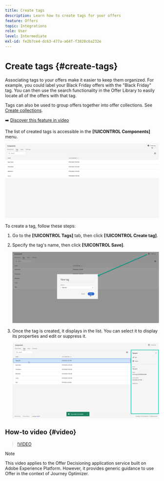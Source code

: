 ```yaml
---
title: Create tags
description: Learn how to create tags for your offers
feature: Offers
topic: Integrations
role: User
level: Intermediate
exl-id: fe2b7ce4-dc63-477a-a64f-f3828c6a232e
---
```

# Create tags {#create-tags}

Associating tags to your offers make it easier to keep them organized. For example, you could label your Black Friday offers with the "Black Friday" tag. You can then use the search functionality in the Offer Library to easily locate all of the offers with that tag.

Tags can also be used to group offers together into offer collections. See [Create collections](../offer-library/creating-collections.md).

➡️ [Discover this feature in video](#video)

The list of created tags is accessible in the **[!UICONTROL Components]** menu.

![](../assets/tags_list.png)

To create a tag, follow these steps:

1. Go to the **[!UICONTROL Tags]** tab, then click **[!UICONTROL Create tag]**.

1. Specify the tag's name, then click **[!UICONTROL Save]**.

    ![](../assets/tags_create.png)

1. Once the tag is created, it displays in the list. You can select it to display its properties and edit or suppress it.

    ![](../assets/tags_created.png)

## How-to video {#video}

>[!VIDEO](https://video.tv.adobe.com/v/329374?quality=12)

>[!NOTE]
>
>This video applies to the Offer Decisioning application service built on Adobe Experience Platform. However, it provides generic guidance to use Offer in the context of Journey Optimizer.
